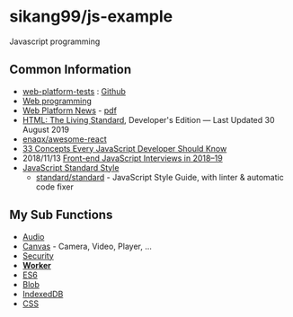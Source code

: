 # sikang99/js-example

Javascript programming

## Common Information
- [web-platform-tests](https://web-platform-tests.org/) : [Github](https://github.com/web-platform-tests)
- [Web programming](http://mihai.sucan.ro/coding/)
- [Web Platform News](https://webplatform.news/issues) - [pdf](https://webplatform.news/media/offsite.pdf)
- [HTML: The Living Standard](https://html.spec.whatwg.org/dev/), Developer's Edition — Last Updated 30 August 2019
- [enaqx/awesome-react](https://github.com/enaqx/awesome-react)
- [33 Concepts Every JavaScript Developer Should Know](https://github.com/leonardomso/33-js-concepts)
- 2018/11/13 [Front-end JavaScript Interviews in 2018–19](https://blog.webf.zone/front-end-javascript-interviews-in-2018-19-e17b0b10514)
- [JavaScript Standard Style](https://standardjs.com/)
    - [standard/standard](https://github.com/standard/standard) - JavaScript Style Guide, with linter & automatic code fixer

## My Sub Functions
- [Audio](audio/README.md)
- [Canvas](canvas/README.md) - Camera, Video, Player, ...
- [Security](security/README.md)
- [**Worker**](worker/README.md)
- [ES6](es6/README.md)
- [Blob](blob/README.md)
- [IndexedDB](idb/README.md)
- [CSS](css/README.md)

